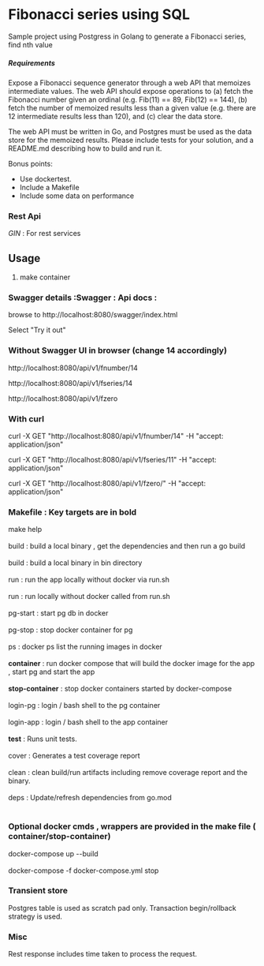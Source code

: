 # Fibonacci series using SQL 
Sample project using Postgress in Golang to generate a Fibonacci series, find nth value

##### Requirements
Expose a Fibonacci sequence generator through a web API that memoizes intermediate values. The web API should expose operations to (a) fetch the Fibonacci number given an ordinal (e.g. Fib(11) == 89, Fib(12) == 144), (b) fetch the number of memoized results less than a given value (e.g. there are 12 intermediate results less than 120), and (c) clear the data store.

The web API must be written in Go, and Postgres must be used as the data store for the memoized results. Please include tests for your solution, and a README.md describing how to build and run it.

Bonus points:
- Use dockertest.
- Include a Makefile
- Include some data on performance

### Rest Api

_GIN_ : For rest services </br>

## Usage

1) make container </br>

### Swagger details :Swagger : Api docs :

browse to http://localhost:8080/swagger/index.html

Select "Try it out"

### Without Swagger UI in browser (change 14 accordingly)
http://localhost:8080/api/v1/fnumber/14 

http://localhost:8080/api/v1/fseries/14 

http://localhost:8080/api/v1/fzero

### With curl
curl -X GET "http://localhost:8080/api/v1/fnumber/14" -H "accept: application/json"

curl -X GET "http://localhost:8080/api/v1/fseries/11" -H "accept: application/json"

curl -X GET "http://localhost:8080/api/v1/fzero/" -H "accept: application/json"

### Makefile : Key targets are in bold
make help</br></br>
build : build a local binary , get the dependencies and then run a go build </br></br>
build : build a local binary in bin directory </br></br>
run : run the app locally without docker via run.sh</br></br>
run : run locally without docker called from run.sh</br></br>
pg-start : start pg db in docker</br></br>
pg-stop : stop docker container for pg</br></br>
ps : docker ps list the running images in docker</br></br>
**container** : run docker compose that will build the docker image for the app , start pg and start the app</br></br>
**stop-container** : stop docker containers started by docker-compose</br></br>
login-pg : login / bash shell to the pg container</br></br>
login-app : login / bash shell to the app container</br></br>
**test** : Runs unit tests.</br></br>
cover : Generates a test coverage report</br></br>
clean : clean build/run artifacts including remove coverage report and the binary.</br></br>
deps : Update/refresh dependencies from go.mod</br></br>

### Optional docker cmds , wrappers are provided in the make file ( container/stop-container)

docker-compose up --build </br></br>
docker-compose -f docker-compose.yml stop



### Transient store

Postgres table is used as scratch pad only. Transaction begin/rollback strategy is used.

### Misc

Rest response includes time taken to process the request.


